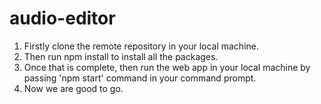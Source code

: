 # audio-editor

1) Firstly clone the remote repository in your local machine.
2) Then run npm install to install all the packages.
3) Once that is complete, then run the web app in your local machine by passing 'npm start' command in your command prompt.
4) Now we are good to go.
